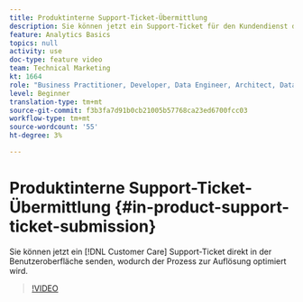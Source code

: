 ```yaml
---
title: Produktinterne Support-Ticket-Übermittlung
description: Sie können jetzt ein Support-Ticket für den Kundendienst direkt in der Benutzeroberfläche einreichen, um den Prozess zur Lösung zu optimieren.
feature: Analytics Basics
topics: null
activity: use
doc-type: feature video
team: Technical Marketing
kt: 1664
role: "Business Practitioner, Developer, Data Engineer, Architect, Data Architect, Administrator, Leader"
level: Beginner
translation-type: tm+mt
source-git-commit: f3b3fa7d91b0cb21005b57768ca23ed6700fcc03
workflow-type: tm+mt
source-wordcount: '55'
ht-degree: 3%

---
```



# Produktinterne Support-Ticket-Übermittlung {#in-product-support-ticket-submission}

Sie können jetzt ein [!DNL Customer Care] Support-Ticket direkt in der Benutzeroberfläche senden, wodurch der Prozess zur Auflösung optimiert wird.

>[!VIDEO](https://video.tv.adobe.com/v/23133/?quality=12)
